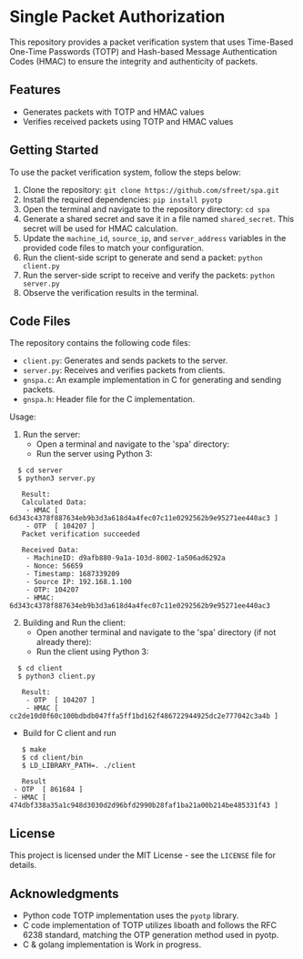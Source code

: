 # Single Packet Authorization

This repository provides a packet verification system that uses Time-Based One-Time Passwords (TOTP) and Hash-based Message Authentication Codes (HMAC) to ensure the integrity and authenticity of packets.

## Features

- Generates packets with TOTP and HMAC values
- Verifies received packets using TOTP and HMAC values

## Getting Started

To use the packet verification system, follow the steps below:

1. Clone the repository: `git clone https://github.com/sfreet/spa.git`
2. Install the required dependencies: `pip install pyotp`
3. Open the terminal and navigate to the repository directory: `cd spa`
4. Generate a shared secret and save it in a file named `shared_secret`. This secret will be used for HMAC calculation.
5. Update the `machine_id`, `source_ip`, and `server_address` variables in the provided code files to match your configuration.
6. Run the client-side script to generate and send a packet: `python client.py`
7. Run the server-side script to receive and verify the packets: `python server.py`
8. Observe the verification results in the terminal.

## Code Files

The repository contains the following code files:

- `client.py`: Generates and sends packets to the server.
- `server.py`: Receives and verifies packets from clients.
- `gnspa.c`: An example implementation in C for generating and sending packets.
- `gnspa.h`: Header file for the C implementation.

Usage:
1. Run the server:
   - Open a terminal and navigate to the 'spa' directory:
   - Run the server using Python 3:
```
  $ cd server
  $ python3 server.py
```
```
   Result:
   Calculated Data:
    - HMAC [ 6d343c4378f887634eb9b3d3a618d4a4fec07c11e0292562b9e95271ee440ac3 ]
    - OTP  [ 104207 ]
   Packet verification succeeded

   Received Data:
    - MachineID: d9afb880-9a1a-103d-8002-1a506ad6292a
    - Nonce: 56659
    - Timestamp: 1687339209
    - Source IP: 192.168.1.100
    - OTP: 104207
    - HMAC: 6d343c4378f887634eb9b3d3a618d4a4fec07c11e0292562b9e95271ee440ac3
```
2. Building and Run the client:
   - Open another terminal and navigate to the 'spa' directory (if not already there):
   - Run the client using Python 3:
```
  $ cd client
  $ python3 client.py
```
```
   Result:
    - OTP  [ 104207 ]
    - HMAC [ cc2de10d0f60c100bdbdb047ffa5ff1bd162f486722944925dc2e777042c3a4b ]
```
  - Build for C client and run
```
   $ make
   $ cd client/bin
   $ LD_LIBRARY_PATH=. ./client
```
```
   Result
 - OTP  [ 861684 ]
 - HMAC [ 474dbf338a35a1c948d3030d2d96bfd2990b28faf1ba21a00b214be485331f43 ]
```
## License

This project is licensed under the MIT License - see the `LICENSE` file for details.

## Acknowledgments

- Python code TOTP implementation uses the `pyotp` library.
- C code implementation of TOTP utilizes liboath and follows the RFC 6238 standard, matching the OTP generation method used in pyotp.
- C & golang implementation is Work in progress.
